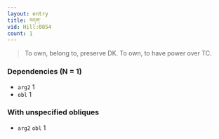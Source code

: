 ```yaml
---
layout: entry
title: བདག་
vid: Hill:0854
count: 1
---
```

> To own, belong to, preserve DK\. To own, to have power over TC\.


### Dependencies (N = 1)
* `arg2` 1
* `obl` 1


### With unspecified obliques
* `arg2` `obl` 1
